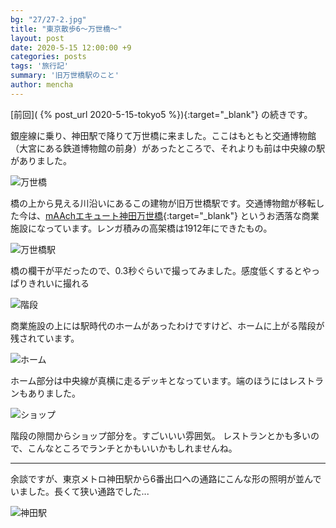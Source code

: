 ```yaml
---
bg: "27/27-2.jpg"
title: "東京散歩6～万世橋～"
layout: post
date: 2020-5-15 12:00:00 +9
categories: posts
tags: '旅行記'
summary: '旧万世橋駅のこと'
author: mencha
---
```


[前回]( {% post_url 2020-5-15-tokyo5 %}){:target="_blank"} の続きです。

銀座線に乗り、神田駅で降りて万世橋に来ました。ここはもともと交通博物館（大宮にある鉄道博物館の前身）があったところで、それよりも前は中央線の駅がありました。

![万世橋](https://drive.google.com/uc?export=view&id=1mqAmPH-8obW99u3GkQgYfwyw95GcaW4A)

<!--more-->
橋の上から見える川沿いにあるこの建物が旧万世橋駅です。交通博物館が移転した今は、[mAAchエキュート神田万世橋](https://www.ecute.jp/maach){:target="_blank"} というお洒落な商業施設になっています。レンガ積みの高架橋は1912年にできたもの。

![万世橋駅](https://drive.google.com/uc?export=view&id=1vM66WzZkho-er26ttJDyaZV47STjykh-)

橋の欄干が平だったので、0.3秒ぐらいで撮ってみました。感度低くするとやっぱりきれいに撮れる

![階段](https://drive.google.com/uc?export=view&id=1Ks-wqZHOJStwET6Ipm33CZdsU19p3dNI)

商業施設の上には駅時代のホームがあったわけですけど、ホームに上がる階段が残されています。

![ホーム](https://drive.google.com/uc?export=view&id=1LGw1PuJ-z4B6op243vYSDZdv-mNShoq7)

ホーム部分は中央線が真横に走るデッキとなっています。端のほうにはレストランもありました。

![ショップ](https://drive.google.com/uc?export=view&id=1FAT1o4huNTUTJkNjyBavvr9Vee4C4480)

階段の隙間からショップ部分を。すごいいい雰囲気。
レストランとかも多いので、こんなところでランチとかもいいかもしれませんね。



---
余談ですが、東京メトロ神田駅から6番出口への通路にこんな形の照明が並んでいました。長くて狭い通路でした...

![神田駅](https://drive.google.com/uc?export=view&id=1Wb6w2cCD5wiF8Ljs5i1KIPJLHgaNiFaN)